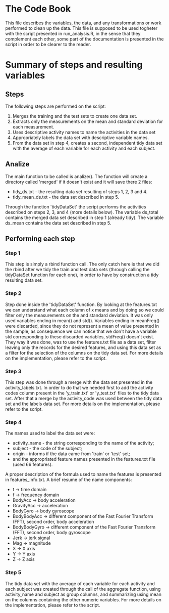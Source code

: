 # The Code Book
This file describes the variables, the data, and any transformations or work performed to clean up the data.
This file is supposed to be used togheter with the script presented in run_analysis.R, in the sense that they complement each other, some part of the documentation is presented in the script in order to be clearer to the reader.

# Summary of steps and resulting variables
## Steps
The following steps are performed on the script:
  1. Merges the training and the test sets to create one data set.
  2. Extracts only the measurements on the mean and standard deviation for each measurement. 
  3. Uses descriptive activity names to name the activities in the data set
  4. Appropriately labels the data set with descriptive variable names. 
  5. From the data set in step 4, creates a second, independent tidy data set with the average of each variable for each activity and each subject.

## Analize
The main function to be called is analize(). The function will create a directory called 'merged' if it doesn't exist and it will save there 2 files:
  * tidy_ds.txt - the resulting data set resulting of steps 1, 2, 3 and 4.
  * tidy_mean_ds.txt - the data set described in step 5.

Through the function 'tidyDataSet' the script performs the activities described on steps 2, 3, and 4 (more details below). 
The variable ds_total contains the merged data set described in step 1 (already tidy).
The variable ds_mean contains the data set described in step 5.

## Performing each step
### Step 1
This step is simply a rbind function call. The only catch here is that we did the rbind after we tidy the train and test data sets (through calling the tidyDataSet function for each one), in order to have by construction a tidy resulting data set.

### Step 2
Step done inside the 'tidyDataSet' function. By looking at the features.txt we can understand what each column of x means and by doing so we could filter only the measurements on the and standard deviation. 
It was only used variables ending in mean() and std(). Variables ending in meanFreq() were discarded, since they do not represent a mean of value presented in the sample, as consequence we can notice that we don't have a variable std corresponding to these discarded variables, stdFreq() doesn't exist. 
They way it was done, was to use the features.txt file as a data set, filter leaving only the records for the desired features, and using this data set as a filter for the selection of the columns on the tidy data set. For more details on the implementation, please refer to the script.

### Step 3
This step was done through a merge with the data set presented in the activity_labels.txt. In order to do that we needed first to add the activity codes column present in the 'y_train.txt' or 'y_test.txt' files to the tidy data set. After that a merge by the activity_code was used between the tidy data set and the labels data set.
For more details on the implementation, please refer to the script.

### Step 4
The names used to label the data set were:
  * activity_name - the string corresponding to the name of the activity;
  * subject - the code of the subject;
  * origin - informs if the data came from 'train' or 'test' set;
  * and the appropriated feature names presented in the features.txt file (used 66 features).

A proper description of the formula used to name the features is presented in features_info.txt.
A brief resume of the name components:
  * t -> time domain
  * f -> frequency domain
  * BodyAcc -> body acceleration
  * GravityAcc -> acceleration
  * BodyGyro -> body gyroscope
  * BodyBodyAcc -> different component of the Fast Fourier Transform (FFT), second order, body acceleration
  * BodyBodyGyro -> different component of the Fast Fourier Transform (FFT), second order, body gyroscope
  * Jerk -> jerk signal
  * Mag -> magnitude
  * X -> X axis
  * Y -> Y axis
  * Z -> Z axis

### Step 5
  The tidy data set with the average of each variable for each activity and each subject was created through the call of the aggregate function, using activity_name and subject as group columns, and summarizing using mean on the columns containing the other numeric variables.
  For more details on the implementation, please refer to the script.







